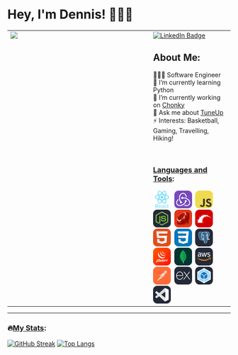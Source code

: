 
# Hey, I'm Dennis! 🧑🏻‍💻

<table style="table-layout: fixed; border-collapse: collapse; width: 100%; border: none;">
<tr>
<td valign="top" style="padding-right: 15px; border: none; min-width: 300px;">

<img src="https://media.giphy.com/media/zbMRZx113HKBkeCwrm/giphy.gif" align="left" style="width:100%; max-width: 300px; height: auto;">

</td>
<td valign="top" style="border: none;">  

<a href="https://www.linkedin.com/in/dennislee-/">
  <img src="https://img.shields.io/badge/LinkedIn-blue?style=for-the-badge&logo=linkedin&logoColor=white" alt="LinkedIn Badge"/>
</a>

## About Me:
💆🏻‍♂️ Software Engineer </br>
🌱 I’m currently learning Python </br>
🔭 I’m currently working on [Chonky](https://chonky-web-service.onrender.com/) </br>
💬 Ask me about [TuneUp](https://tuneup-twco.onrender.com/) </br>
⚡ Interests: Basketball, Gaming, Travelling, Hiking!

</div>


</br>

### [Languages and Tools]():

<div>
    <img src="https://github.com/devicons/devicon/blob/master/icons/react/react-original-wordmark.svg" title="React" alt="React" width="40" height="40"/>&nbsp;
  <img src="https://github.com/tandpfun/skill-icons/blob/main/icons/Redux.svg" title="Redux" alt="Redux" width="40" height="40"/>&nbsp;
  <img src="https://github.com/tandpfun/skill-icons/blob/main/icons/JavaScript.svg" title="JavaScript" alt="JavaScript" width="40" height="40"/>&nbsp;
  <img src="https://github.com/tandpfun/skill-icons/blob/main/icons/NodeJS-Dark.svg" title="Node" alt="Node" width="40" height="40"/>&nbsp;
  <img src="https://github.com/tandpfun/skill-icons/blob/main/icons/Ruby.svg" title="Ruby" alt="Ruby" width="40" height="40"/>&nbsp;
  <img src="https://github.com/tandpfun/skill-icons/blob/main/icons/Rails.svg" title="Rails" alt="Rails" width="40" height="40"/>&nbsp;
  <img src="https://github.com/tandpfun/skill-icons/blob/main/icons/HTML.svg" title="HTML" alt="HTML" width="40" height="40"/>&nbsp;
  <img src="https://github.com/tandpfun/skill-icons/blob/main/icons/CSS.svg" title="CSS" alt="CSS" width="40" height="40"/>&nbsp;
  <img src="https://github.com/tandpfun/skill-icons/blob/main/icons/PostgreSQL-Dark.svg" title="postgres" alt="postgres" width="40" height="40"/>&nbsp;
  <img src="https://github.com/tandpfun/skill-icons/blob/main/icons/JQuery.svg" title="Jquery" alt="Jquery" width="40" height="40"/>&nbsp;
  <img src="https://github.com/tandpfun/skill-icons/blob/main/icons/MongoDB.svg" title="Mongo" alt="Mongo" width="40" height="40"/>&nbsp;
  <img src="https://github.com/tandpfun/skill-icons/blob/main/icons/AWS-Dark.svg" title="aws" alt="aws" width="40" height="40"/>&nbsp;
  <img src="https://github.com/tandpfun/skill-icons/blob/main/icons/Postman.svg" title="postman" alt="postman" width="40" height="40"/>&nbsp;
  <img src="https://github.com/tandpfun/skill-icons/blob/main/icons/ExpressJS-Dark.svg" title="express" alt="express" width="40" height="40"/>&nbsp;
  <img src="https://github.com/tandpfun/skill-icons/blob/main/icons/Webpack-Dark.svg" title="webpack" alt="webpack" width="40" height="40"/>&nbsp;
  <img src="https://github.com/tandpfun/skill-icons/blob/main/icons/VSCode-Dark.svg" title="vscode" alt="vscode" width="40" height="40"/>&nbsp;
</div>

</td>
</tr>
</table>


---

### 🔥[My Stats]():

[![GitHub Streak](http://github-readme-streak-stats.herokuapp.com?user=dennislee1499&theme=dark&background=000000)](https://git.io/streak-stats)
[![Top Langs](https://github-readme-stats.vercel.app/api/top-langs/?username=dennislee1499&layout=compact&theme=vision-friendly-dark)](https://github.com/anuraghazra/github-readme-stats)



